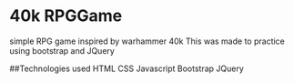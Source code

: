 # 40k RPGGame
simple RPG game inspired by warhammer 40k
This was made to practice using bootstrap and JQuery

##Technologies used
HTML
CSS
Javascript
Bootstrap
JQuery
